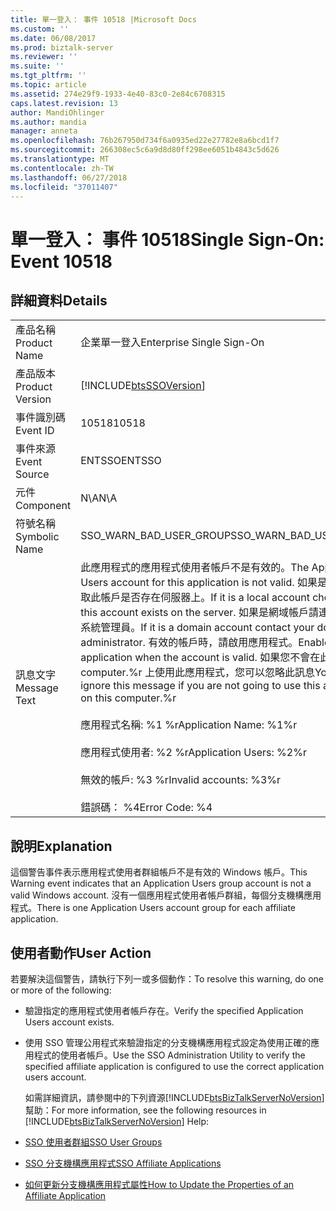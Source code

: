 ```yaml
---
title: 單一登入： 事件 10518 |Microsoft Docs
ms.custom: ''
ms.date: 06/08/2017
ms.prod: biztalk-server
ms.reviewer: ''
ms.suite: ''
ms.tgt_pltfrm: ''
ms.topic: article
ms.assetid: 274e29f9-1933-4e40-83c0-2e84c6708315
caps.latest.revision: 13
author: MandiOhlinger
ms.author: mandia
manager: anneta
ms.openlocfilehash: 76b267950d734f6a0935ed22e27782e8a6bcd1f7
ms.sourcegitcommit: 266308ec5c6a9d8d80ff298ee6051b4843c5d626
ms.translationtype: MT
ms.contentlocale: zh-TW
ms.lasthandoff: 06/27/2018
ms.locfileid: "37011407"
---
```

# <a name="single-sign-on-event-10518"></a><span data-ttu-id="35498-102">單一登入： 事件 10518</span><span class="sxs-lookup"><span data-stu-id="35498-102">Single Sign-On: Event 10518</span></span>
## <a name="details"></a><span data-ttu-id="35498-103">詳細資料</span><span class="sxs-lookup"><span data-stu-id="35498-103">Details</span></span>  

|                 |                                                                                                                                                                                                                                                                                                                                                                                                                                                                                          |
|-----------------|------------------------------------------------------------------------------------------------------------------------------------------------------------------------------------------------------------------------------------------------------------------------------------------------------------------------------------------------------------------------------------------------------------------------------------------------------------------------------------------|
|  <span data-ttu-id="35498-104">產品名稱</span><span class="sxs-lookup"><span data-stu-id="35498-104">Product Name</span></span>   |                                                                                                                                                                                                                                <span data-ttu-id="35498-105">企業單一登入</span><span class="sxs-lookup"><span data-stu-id="35498-105">Enterprise Single Sign-On</span></span>                                                                                                                                                                                                                                 |
| <span data-ttu-id="35498-106">產品版本</span><span class="sxs-lookup"><span data-stu-id="35498-106">Product Version</span></span> |                                                                                                                                                                                                                [!INCLUDE[btsSSOVersion](../includes/btsssoversion-md.md)]                                                                                                                                                                                                                |
|    <span data-ttu-id="35498-107">事件識別碼</span><span class="sxs-lookup"><span data-stu-id="35498-107">Event ID</span></span>     |                                                                                                                                                                                                                                          <span data-ttu-id="35498-108">10518</span><span class="sxs-lookup"><span data-stu-id="35498-108">10518</span></span>                                                                                                                                                                                                                                           |
|  <span data-ttu-id="35498-109">事件來源</span><span class="sxs-lookup"><span data-stu-id="35498-109">Event Source</span></span>   |                                                                                                                                                                                                                                          <span data-ttu-id="35498-110">ENTSSO</span><span class="sxs-lookup"><span data-stu-id="35498-110">ENTSSO</span></span>                                                                                                                                                                                                                                          |
|    <span data-ttu-id="35498-111">元件</span><span class="sxs-lookup"><span data-stu-id="35498-111">Component</span></span>    |                                                                                                                                                                                                                                           <span data-ttu-id="35498-112">N\A</span><span class="sxs-lookup"><span data-stu-id="35498-112">N\A</span></span>                                                                                                                                                                                                                                            |
|  <span data-ttu-id="35498-113">符號名稱</span><span class="sxs-lookup"><span data-stu-id="35498-113">Symbolic Name</span></span>  |                                                                                                                                                                                                                                 <span data-ttu-id="35498-114">SSO_WARN_BAD_USER_GROUP</span><span class="sxs-lookup"><span data-stu-id="35498-114">SSO_WARN_BAD_USER_GROUP</span></span>                                                                                                                                                                                                                                  |
|  <span data-ttu-id="35498-115">訊息文字</span><span class="sxs-lookup"><span data-stu-id="35498-115">Message Text</span></span>   | <span data-ttu-id="35498-116">此應用程式的應用程式使用者帳戶不是有效的。</span><span class="sxs-lookup"><span data-stu-id="35498-116">The Application Users account for this application is not valid.</span></span> <span data-ttu-id="35498-117">如果是本機帳戶核取此帳戶是否存在伺服器上。</span><span class="sxs-lookup"><span data-stu-id="35498-117">If it is a local account check that this account exists on the server.</span></span> <span data-ttu-id="35498-118">如果是網域帳戶請連絡您的網域系統管理員。</span><span class="sxs-lookup"><span data-stu-id="35498-118">If it is a domain account contact your domain administrator.</span></span> <span data-ttu-id="35498-119">有效的帳戶時，請啟用應用程式。</span><span class="sxs-lookup"><span data-stu-id="35498-119">Enable the application when the account is valid.</span></span> <span data-ttu-id="35498-120">如果您不會在此 computer.%r 上使用此應用程式，您可以忽略此訊息</span><span class="sxs-lookup"><span data-stu-id="35498-120">You can ignore this message if you are not going to use this application on this computer.%r</span></span><br /><br /> <span data-ttu-id="35498-121">應用程式名稱: %1 %r</span><span class="sxs-lookup"><span data-stu-id="35498-121">Application Name: %1%r</span></span><br /><br /> <span data-ttu-id="35498-122">應用程式使用者: %2 %r</span><span class="sxs-lookup"><span data-stu-id="35498-122">Application Users: %2%r</span></span><br /><br /> <span data-ttu-id="35498-123">無效的帳戶: %3 %r</span><span class="sxs-lookup"><span data-stu-id="35498-123">Invalid accounts: %3%r</span></span><br /><br /> <span data-ttu-id="35498-124">錯誤碼： %4</span><span class="sxs-lookup"><span data-stu-id="35498-124">Error Code: %4</span></span> |

## <a name="explanation"></a><span data-ttu-id="35498-125">說明</span><span class="sxs-lookup"><span data-stu-id="35498-125">Explanation</span></span>  
 <span data-ttu-id="35498-126">這個警告事件表示應用程式使用者群組帳戶不是有效的 Windows 帳戶。</span><span class="sxs-lookup"><span data-stu-id="35498-126">This Warning event indicates that an Application Users group account is not a valid Windows account.</span></span> <span data-ttu-id="35498-127">沒有一個應用程式使用者帳戶群組，每個分支機構應用程式。</span><span class="sxs-lookup"><span data-stu-id="35498-127">There is one Application Users account group for each affiliate application.</span></span>  

## <a name="user-action"></a><span data-ttu-id="35498-128">使用者動作</span><span class="sxs-lookup"><span data-stu-id="35498-128">User Action</span></span>  
 <span data-ttu-id="35498-129">若要解決這個警告，請執行下列一或多個動作：</span><span class="sxs-lookup"><span data-stu-id="35498-129">To resolve this warning, do one or more of the following:</span></span>  

- <span data-ttu-id="35498-130">驗證指定的應用程式使用者帳戶存在。</span><span class="sxs-lookup"><span data-stu-id="35498-130">Verify the specified Application Users account exists.</span></span>  

- <span data-ttu-id="35498-131">使用 SSO 管理公用程式來驗證指定的分支機構應用程式設定為使用正確的應用程式的使用者帳戶。</span><span class="sxs-lookup"><span data-stu-id="35498-131">Use the SSO Administration Utility to verify the specified affiliate application is configured to use the correct application users account.</span></span>  

  <span data-ttu-id="35498-132">如需詳細資訊，請參閱中的下列資源[!INCLUDE[btsBizTalkServerNoVersion](../includes/btsbiztalkservernoversion-md.md)]幫助：</span><span class="sxs-lookup"><span data-stu-id="35498-132">For more information, see the following resources in [!INCLUDE[btsBizTalkServerNoVersion](../includes/btsbiztalkservernoversion-md.md)] Help:</span></span>  

- [<span data-ttu-id="35498-133">SSO 使用者群組</span><span class="sxs-lookup"><span data-stu-id="35498-133">SSO User Groups</span></span>](../core/sso-user-groups.md)  

- [<span data-ttu-id="35498-134">SSO 分支機構應用程式</span><span class="sxs-lookup"><span data-stu-id="35498-134">SSO Affiliate Applications</span></span>](../core/sso-affiliate-applications.md)  

- [<span data-ttu-id="35498-135">如何更新分支機構應用程式屬性</span><span class="sxs-lookup"><span data-stu-id="35498-135">How to Update the Properties of an Affiliate Application</span></span>](../core/how-to-update-the-properties-of-an-affiliate-application.md)
